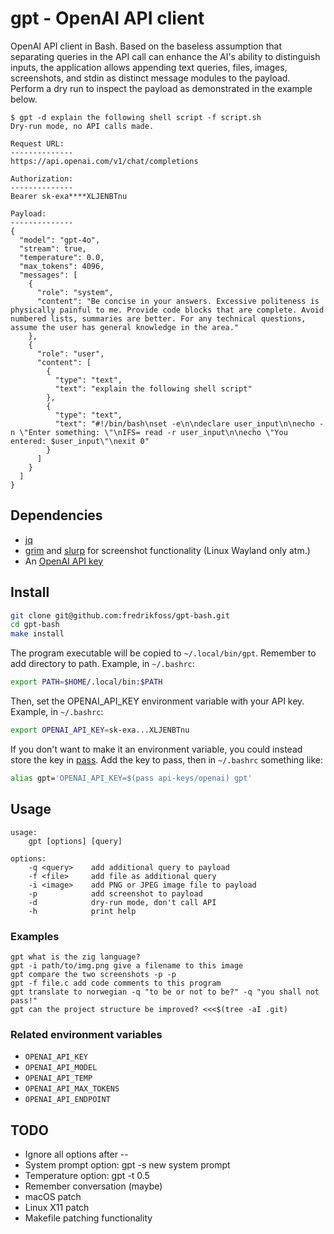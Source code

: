 # gpt - OpenAI API client

OpenAI API client in Bash. Based on the baseless assumption that separating queries in the API call can enhance the AI's ability to distinguish inputs, the application allows appending text queries, files, images, screenshots, and stdin as distinct message modules to the payload. Perform a dry run to inspect the payload as demonstrated in the example below.

```console
$ gpt -d explain the following shell script -f script.sh
Dry-run mode, no API calls made.

Request URL:
--------------
https://api.openai.com/v1/chat/completions

Authorization:
--------------
Bearer sk-exa****XLJENBTnu

Payload:
--------------
{
  "model": "gpt-4o",
  "stream": true,
  "temperature": 0.0,
  "max_tokens": 4096,
  "messages": [
    {
      "role": "system",
      "content": "Be concise in your answers. Excessive politeness is physically painful to me. Provide code blocks that are complete. Avoid numbered lists, summaries are better. For any technical questions, assume the user has general knowledge in the area."
    },
    {
      "role": "user",
      "content": [
        {
          "type": "text",
          "text": "explain the following shell script"
        },
        {
          "type": "text",
          "text": "#!/bin/bash\nset -e\n\ndeclare user_input\n\necho -n \"Enter something: \"\nIFS= read -r user_input\n\necho \"You entered: $user_input\"\nexit 0"
        }
      ]
    }
  ]
}
```

## Dependencies

* [jq](https://github.com/jqlang/jq)
* [grim](https://git.sr.ht/~emersion/grim) and [slurp](https://github.com/emersion/slurp) for screenshot functionality (Linux Wayland only atm.)
* An [OpenAI API key](https://platform.openai.com/docs/quickstart/account-setup)

## Install

```sh
git clone git@github.com:fredrikfoss/gpt-bash.git
cd gpt-bash
make install
```

The program executable will be copied to `~/.local/bin/gpt`. Remember to add directory to path. Example, in `~/.bashrc`:

```sh
export PATH=$HOME/.local/bin:$PATH
```

Then, set the OPENAI_API_KEY environment variable with your API key. Example, in `~/.bashrc`:

```sh
export OPENAI_API_KEY=sk-exa...XLJENBTnu
```

If you don't want to make it an environment variable, you could instead store the key in [pass](https://passwordstore.org). Add the key to pass, then in `~/.bashrc` something like:

```sh
alias gpt='OPENAI_API_KEY=$(pass api-keys/openai) gpt'
```

## Usage

```
usage:
    gpt [options] [query]

options:
    -q <query>    add additional query to payload
    -f <file>     add file as additional query
    -i <image>    add PNG or JPEG image file to payload
    -p            add screenshot to payload
    -d            dry-run mode, don't call API
    -h            print help
```

### Examples

```
gpt what is the zig language?
gpt -i path/to/img.png give a filename to this image
gpt compare the two screenshots -p -p
gpt -f file.c add code comments to this program
gpt translate to norwegian -q "to be or not to be?" -q "you shall not pass!"
gpt can the project structure be improved? <<<$(tree -aI .git)
```

### Related environment variables

* `OPENAI_API_KEY`
* `OPENAI_API_MODEL`
* `OPENAI_API_TEMP`
* `OPENAI_API_MAX_TOKENS`
* `OPENAI_API_ENDPOINT`

## TODO

* Ignore all options after --
* System prompt option: gpt -s new system prompt
* Temperature option: gpt -t 0.5
* Remember conversation (maybe)
* macOS patch
* Linux X11 patch
* Makefile patching functionality
